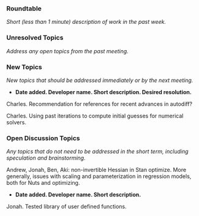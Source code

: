 ### Roundtable
_Short (less than 1 minute) description of work in the past week._


### Unresolved Topics
_Address any open topics from the past meeting._

### New Topics
_New topics that should be addressed immediately or by the next
meeting._

* __Date added. Developer name.  Short description.  Desired resolution.__

Charles. Recommendation for references for recent advances in autodiff?

Charles. Using past iterations to compute initial guesses for numerical solvers.

### Open Discussion Topics

_Any topics that do not need to be addressed in the short term,
including speculation and brainstorming._

Andrew, Jonah, Ben, Aki: non-invertible Hessian in Stan optimize.  More generally, issues with scaling and parameterization in regression models, both for Nuts and optimizing.

* __Date added. Developer name.  Short description.__

Jonah. Tested library of user defined functions.